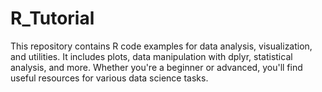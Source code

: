 # R_Tutorial
This repository contains R code examples for data analysis, visualization, and utilities. It includes plots, data manipulation with dplyr, statistical analysis, and more. Whether you're a beginner or advanced, you'll find useful resources for various data science tasks.
